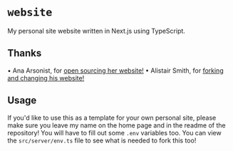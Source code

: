 # `website`

My personal site website written in Next.js using TypeScript.

## Thanks

• Ana Arsonist, for [open sourcing her website!](https://github.com/AnaArsonist/anahoward.me)
• Alistair Smith, for [forking and changing his website!](https://github.com/alii/website)

## Usage

If you'd like to use this as a template for your own personal site, please make sure you leave my name on the home page and in the readme of the repository! You will have to fill out some `.env` variables too. You can view the `src/server/env.ts` file to see what is needed to fork this too!
